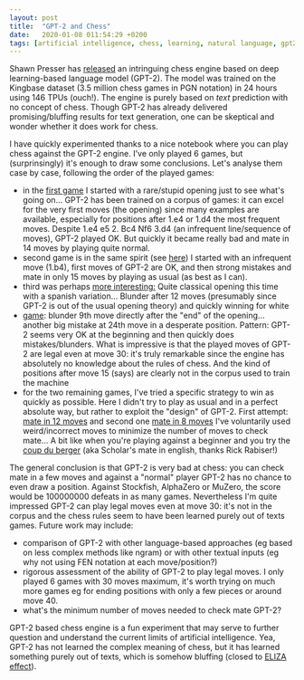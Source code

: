 ```yaml
---
layout: post
title:  "GPT-2 and Chess"
date:   2020-01-08 011:54:29 +0200
tags: [artificial intelligence, chess, learning, natural language, gpt2]
---
```


Shawn Presser has [released](https://twitter.com/theshawwn/status/1214013710173425665) an intringuing chess engine based on deep learning-based language model (GPT-2). The model was trained on the Kingbase dataset (3.5 million chess games in PGN notation) in 24 hours using 146 TPUs (ouch!). The engine is purely based on *text* prediction with no concept of chess. Though GPT-2 has already delivered promising/bluffing results for text generation, one can be skeptical and wonder whether it does work for chess.

I have quickly experimented thanks to a nice notebook where you can play chess against the GPT-2 engine.
I've only played 6 games, but (surprinsingly) it's enough to draw some conclusions.
Let's analyse them case by case, following the order of the played games:
 * in the [first game](https://lichess.org/HLyQkZz7) I started with a rare/stupid opening just to see what's going on... GPT-2 has been trained on a corpus of games: it can excel for the very first moves (the opening) since many examples are available, especially for positions after 1.e4 or 1.d4 the most frequent moves. Despite 1.e4 e5 2. Bc4 Nf6 3.d4 (an infrequent line/sequence of moves), GPT-2 played OK. But quickly it became really bad and mate in 14 moves by playing quite normal.
 * second game is in the same spirit (see [here](https://lichess.org/eCxIwD2t)) I started with an infrequent move (1.b4), first moves of GPT-2 are OK, and then strong mistakes and mate in only 15 moves by playing as usual (as best as I can).
 * third was perhaps [more interesting:](https://lichess.org/VGsWKdY2) Quite classical opening this time with a spanish variation... Blunder after 12 moves (presumably since GPT-2 is out of the usual opening theory) and quickly winning for white
 * [game](https://lichess.org/25E56BCz): blunder 9th move directly after the "end" of the opening... another big mistake at 24th move in a desperate position. Pattern: GPT-2 seems very OK at the beginning and then quickly does mistakes/blunders. What is impressive is that the played moves of GPT-2 are legal even at move 30: it's truly remarkable since the engine has absolutely no knowledge about the rules of chess. And the kind of positions after move 15 (says) are clearly not in the corpus used to train the machine 
 * for the two remaining games, I've tried a specific strategy to win as quickly as possible. Here I didn't try to play as usual and in a perfect absolute way, but rather to exploit the "design" of GPT-2. First attempt: [mate in 12 moves](https://lichess.org/LmcIDaI9) and second one [mate in 8 moves](https://lichess.org/pG4S7RcF) I've voluntarily used weird/incorrect moves to minimize the number of moves to check mate... A bit like when you're playing against a beginner and you try the [coup du berger](https://fr.wikipedia.org/wiki/Coup_du_berger) (aka Scholar's mate in english, thanks Rick Rabiser!)

The general conclusion is that GPT-2 is very bad at chess: you can check mate in a few moves and against a "normal" player GPT-2 has no chance to even draw a position. Against Stockfish, AlphaZero or MuZero, the score would be 100000000 defeats in as many games. Nevertheless I'm quite impressed GPT-2 can play legal moves even at move 30: it's not in the corpus and the chess rules seem to have been learned purely out of texts games.
Future work may include:
 * comparison of GPT-2 with other language-based approaches (eg based on less complex methods like ngram) or with other textual inputs (eg why not using FEN notation at each move/position?)
 * rigorous assessment of the ability of GPT-2 to play legal moves. I only played 6 games with 30 moves maximum, it's worth trying on much more games eg for ending positions with only a few pieces or around move 40.
 * what's the minimum number of moves needed to check mate GPT-2? 

GPT-2 based chess engine is a fun experiment that may serve to further question and understand the current limits of artificial intelligence. Yea, GPT-2 has not learned the complex meaning of chess, but it has learned something purely out of texts, which is somehow bluffing (closed to [ELIZA effect](https://en.m.wikipedia.org/wiki/ELIZA_effect)). 








